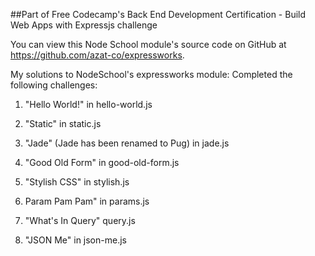 ##Part of Free Codecamp's Back End Development Certification - Build Web Apps with Expressjs challenge

You can view this Node School module's source code on GitHub at https://github.com/azat-co/expressworks.

My solutions to NodeSchool's expressworks module:
Completed the following challenges:

1) "Hello World!" in hello-world.js

2) "Static" in static.js

3) "Jade" (Jade has been renamed to Pug) in jade.js

4) "Good Old Form" in good-old-form.js

5) "Stylish CSS" in stylish.js

6) Param Pam Pam" in params.js

7) "What's In Query" query.js

8) "JSON Me" in json-me.js
